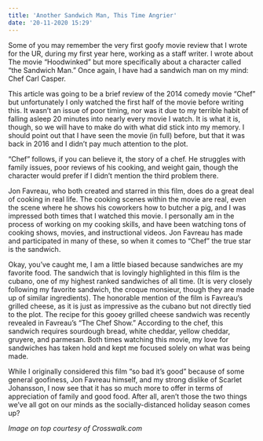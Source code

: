 ```yaml
---
title: 'Another Sandwich Man, This Time Angrier'
date: '20-11-2020 15:29'
---
```


Some of you may remember the very first goofy movie review that I wrote for the UR, during my first year here, working as a staff writer. I wrote about The movie “Hoodwinked” but more specifically about a character called “the Sandwich Man.” Once again, I have had a sandwich man on my mind: Chef Carl Casper.

This article was going to be a brief review of the 2014 comedy movie “Chef” but unfortunately I only watched the first half of the movie before writing this. It wasn’t an issue of poor timing, nor was it due to my terrible habit of falling asleep 20 minutes into nearly every movie I watch. It is what it is, though, so we will have to make do with what did stick into my memory. I should point out that I have seen the movie (in full) before, but that it was back in 2016 and I didn’t pay much attention to the plot.

“Chef” follows, if you can believe it, the story of a chef. He struggles with family issues, poor reviews of his cooking, and weight gain, though the character would prefer if I didn’t mention the third problem there.

Jon Favreau, who both created and starred in this film, does do a great deal of cooking in real life. The cooking scenes within the movie are real, even the scene where he shows his coworkers how to butcher a pig, and I was impressed both times that I watched this movie. I personally am in the process of working on my cooking skills, and have been watching tons of cooking shows, movies, and instructional videos. Jon Favreau has made and participated in many of these, so when it comes to “Chef” the true star is the sandwich. 

Okay, you’ve caught me, I am a little biased because sandwiches are my favorite food. The sandwich that is lovingly highlighted in this film is the cubano, one of my highest ranked sandwiches of all time. (It is very closely following my favorite sandwich, the croque monsieur, though they are made up of similar ingredients). The honorable mention of the film is Favreau‘s grilled cheese, as it is just as impressive as the cubano but not directly tied to the plot. The recipe for this gooey grilled cheese sandwich was recently revealed in Favreau’s “The Chef Show.” According to the chef, this sandwich requires sourdough bread, white cheddar, yellow cheddar, gruyere, and parmesan. Both times watching this movie, my love for sandwiches has taken hold and kept me focused solely on what was being made. 

While I originally considered this film “so bad it’s good” because of some general goofiness, Jon Favreau himself, and my strong dislike of Scarlet Johansson, I now see that it has so much more to offer in terms of appreciation of family and good food. After all, aren’t those the two things we’ve all got on our minds as the socially-distanced holiday season comes up?

_Image on top courtesy of Crosswalk.com_